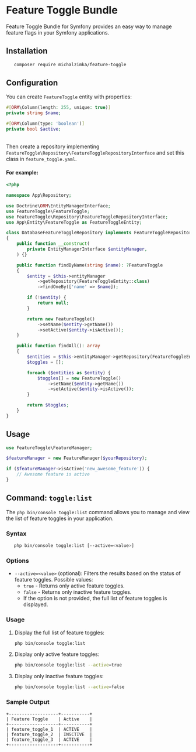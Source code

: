 # Feature Toggle Bundle

Feature Toggle Bundle for Symfony provides an easy way to manage feature flags in your Symfony applications.

## Installation

```bash
   composer require michalzimka/feature-toggle
```

## Configuration

You can create `FeatureToggle` entity with properties:

```php
#[ORM\Column(length: 255, unique: true)]
private string $name;

#[ORM\Column(type: 'boolean')]
private bool $active;
```

\
Then create a repository implementing `FeatureToggle\Repository\FeatureToggleRepositoryInterface` and set this class in
`feature_toggle.yaml`.

#### For example:

```php
<?php

namespace App\Repository;

use Doctrine\ORM\EntityManagerInterface;
use FeatureToggle\FeatureToggle;
use FeatureToggle\Repository\FeatureToggleRepositoryInterface;
use App\Entity\FeatureToggle as FeatureToggleEntity;

class DatabaseFeatureToggleRepository implements FeatureToggleRepositoryInterface
{
    public function __construct(
        private EntityManagerInterface $entityManager,
    ) {}

    public function findByName(string $name): ?FeatureToggle
    {
        $entity = $this->entityManager
            ->getRepository(FeatureToggleEntity::class)
            ->findOneBy(['name' => $name]);

        if (!$entity) {
            return null;
        }

        return new FeatureToggle()
            ->setName($entity->getName())
            ->setActive($entity->isActive());
    }

    public function findAll(): array
    {
        $entities = $this->entityManager->getRepository(FeatureToggleEntity::class)->findAll();
        $toggles = [];

        foreach ($entities as $entity) {
            $toggles[] = new FeatureToggle()
                ->setName($entity->getName())
                ->setActive($entity->isActive());
        }

        return $toggles;
    }
}
```

## Usage

```php
use FeatureToggle\FeatureManager;

$featureManager = new FeatureManager($yourRepository);

if ($featureManager->isActive('new_awesome_feature')) {
    // Awesome feature is active
}
```

## Command: `toggle:list`

The `php bin/console toggle:list` command allows you to manage and view the list of feature toggles in your application.

### Syntax

```bash
   php bin/console toggle:list [--active=<value>]
```

### Options

- `--active=<value>` (optional): Filters the results based on the status of feature toggles. Possible values:
    - `true` - Returns only active feature toggles.
    - `false` - Returns only inactive feature toggles.
    - If the option is not provided, the full list of feature toggles is displayed.

### Usage

1. Display the full list of feature toggles:
   ```bash
   php bin/console toggle:list
   ```

2. Display only active feature toggles:
   ```bash
   php bin/console toggle:list --active=true
   ```

3. Display only inactive feature toggles:
   ```bash
   php bin/console toggle:list --active=false
   ```

### Sample Output

```plaintext
+-------------------+-----------+
| Feature Toggle    | Active    |
+-------------------+-----------+
| feature_toggle_1  | ACTIVE    |
| feature_toggle_2  | INSCTIVE  |
| feature_toggle_3  | ACTIVE    |
+-------------------+-----------+
```
